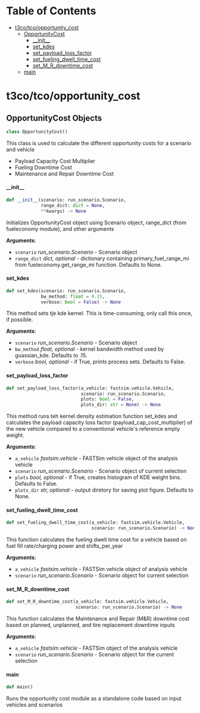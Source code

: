 # Table of Contents

* [t3co/tco/opportunity\_cost](#t3co/tco/opportunity_cost)
  * [OpportunityCost](#t3co/tco/opportunity_cost.OpportunityCost)
    * [\_\_init\_\_](#t3co/tco/opportunity_cost.OpportunityCost.__init__)
    * [set\_kdes](#t3co/tco/opportunity_cost.OpportunityCost.set_kdes)
    * [set\_payload\_loss\_factor](#t3co/tco/opportunity_cost.OpportunityCost.set_payload_loss_factor)
    * [set\_fueling\_dwell\_time\_cost](#t3co/tco/opportunity_cost.OpportunityCost.set_fueling_dwell_time_cost)
    * [set\_M\_R\_downtime\_cost](#t3co/tco/opportunity_cost.OpportunityCost.set_M_R_downtime_cost)
  * [main](#t3co/tco/opportunity_cost.main)

<a id="t3co/tco/opportunity_cost"></a>

# t3co/tco/opportunity\_cost

<a id="t3co/tco/opportunity_cost.OpportunityCost"></a>

## OpportunityCost Objects

```python
class OpportunityCost()
```

This class is used to calculate the different opportunity costs for a scenario and vehicle
- Payload Capacity Cost Multiplier
- Fueling Downtime Cost
- Maintenance and Repair Downtime Cost

<a id="t3co/tco/opportunity_cost.OpportunityCost.__init__"></a>

#### \_\_init\_\_

```python
def __init__(scenario: run_scenario.Scenario,
             range_dict: dict = None,
             **kwargs) -> None
```

Initializes OpportunityCost object using Scenario object, range_dict (from fueleconomy module), and other arguments

**Arguments**:

- `scenario` _run_scenario.Scenario_ - Scenario object
- `range_dict` _dict, optional_ - dictionary containing primary_fuel_range_mi from fueleconomy.get_range_mi function. Defaults to None.

<a id="t3co/tco/opportunity_cost.OpportunityCost.set_kdes"></a>

#### set\_kdes

```python
def set_kdes(scenario: run_scenario.Scenario,
             bw_method: float = 0.15,
             verbose: bool = False) -> None
```

This method sets tje kde kernel. This is time-consuming, only call this once, if possible.

**Arguments**:

- `scenario` _run_scenario.Scenario_ - Scenario object
- `bw_method` _float, optional_ - kernel bandwidth method used by guassian_kde. Defaults to .15.
- `verbose` _bool, optional_ - if True, prints process sets. Defaults to False.

<a id="t3co/tco/opportunity_cost.OpportunityCost.set_payload_loss_factor"></a>

#### set\_payload\_loss\_factor

```python
def set_payload_loss_factor(a_vehicle: fastsim.vehicle.Vehicle,
                            scenario: run_scenario.Scenario,
                            plots: bool = False,
                            plots_dir: str = None) -> None
```

This method runs teh kernel density estimation function set_kdes and calculates the payload capacity loss factor (payload_cap_cost_multiplier)             of the new vehicle compared to a conventional vehicle's reference empty weight.

**Arguments**:

- `a_vehicle` _fastsim.vehicle_ - FASTSim vehicle object of the analysis vehicle
- `scenario` _run_scenario.Scenario_ - Scenario object of current selection
- `plots` _bool, optional_ - if True, creates histogram of KDE weight bins. Defaults to False.
- `plots_dir` _str, optional_ - output diretory for saving plot figure. Defaults to None.

<a id="t3co/tco/opportunity_cost.OpportunityCost.set_fueling_dwell_time_cost"></a>

#### set\_fueling\_dwell\_time\_cost

```python
def set_fueling_dwell_time_cost(a_vehicle: fastsim.vehicle.Vehicle,
                                scenario: run_scenario.Scenario) -> None
```

This function calculates the fueling dwell time cost for a vehicle based on fuel fill rate/charging power and shifts_per_year

**Arguments**:

- `a_vehicle` _fastsim.vehicle_ - FASTSim vehicle object of analysis vehicle
- `scenario` _run_scenario.Scenario_ - Scenario object for current selection

<a id="t3co/tco/opportunity_cost.OpportunityCost.set_M_R_downtime_cost"></a>

#### set\_M\_R\_downtime\_cost

```python
def set_M_R_downtime_cost(a_vehicle: fastsim.vehicle.Vehicle,
                          scenario: run_scenario.Scenario) -> None
```

This function calculates the Maintenance and Repair (M&R) downtime cost based on planned, unplanned, and tire replacement downtime inputs

**Arguments**:

- `a_vehicle` _fastsim.vehicle_ - FASTSim object of the analysis vehicle
- `scenario` _run_scenario.Scenario_ - Scenario object for the current selection

<a id="t3co/tco/opportunity_cost.main"></a>

#### main

```python
def main()
```

Runs the opportunity cost module as a standalone code based on input vehicles and scenarios

